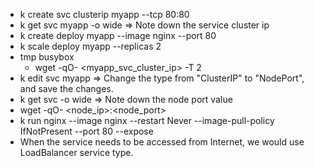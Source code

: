 - k create svc clusterip myapp --tcp 80:80
- k get svc myapp -o wide => Note down the service cluster ip
- k create deploy myapp --image nginx --port 80
- k scale deploy myapp --replicas 2
- tmp busybox
    * wget -qO- <myapp_svc_cluster_ip> -T 2
- k edit svc myapp => Change the type from "ClusterIP" to "NodePort", and save the changes.
- k get svc -o wide => Note down the node port value
- wget -qO- <node_ip>:<node_port>
- k run nginx --image nginx --restart Never --image-pull-policy IfNotPresent --port 80 --expose
- When the service needs to be accessed from Internet, we would use LoadBalancer service type.    